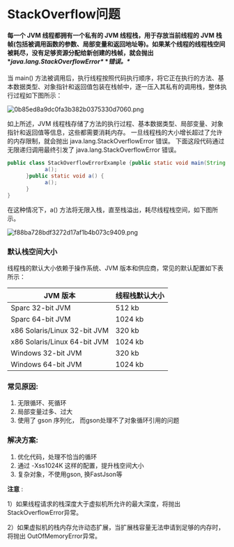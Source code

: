 # StackOverflow问题



#### **每一个 JVM 线程都拥有一个私有的 JVM 线程栈，用于存放当前线程的 JVM 栈帧(包括被调用函数的参数、局部变量和返回地址等)。如果某个线程的线程栈空间被耗尽，没有足够资源分配给新创建的栈帧，就会抛出 \**java.lang.StackOverflowError\** \**错误。\****



当 main()  方法被调用后，执行线程按照代码执行顺序，将它正在执行的方法、基本数据类型、对象指针和返回值包装在栈帧中，逐一压入其私有的调用栈，整体执行过程如下图所示：

![0b85ed8a9dc0fa3b382b0375330d7060.png](https://img-blog.csdnimg.cn/img_convert/0b85ed8a9dc0fa3b382b0375330d7060.png)

如上所述，JVM 线程栈存储了方法的执行过程、基本数据类型、局部变量、对象指针和返回值等信息，这些都需要消耗内存。 一旦线程栈的大小增长超过了允许的内存限制，就会抛出 java.lang.StackOverflowError 错误。 下面这段代码通过无限递归调用最终引发了 java.lang.StackOverflowError 错误。

```java
public class StackOverflowErrorExample {public static void main(String args[]) {
            a();
      }public static void a() {
            a();
      }
}
```

在这种情况下，a() 方法将无限入栈，直至栈溢出，耗尽线程栈空间，如下图所示。

![f88ba728bdf3272d17af1b4b073c9409.png](https://img-blog.csdnimg.cn/img_convert/f88ba728bdf3272d17af1b4b073c9409.png)


### 默认栈空间大小

线程栈的默认大小依赖于操作系统、JVM 版本和供应商，常见的默认配置如下表所示：

| JVM 版本                     | 线程栈默认大小<br/> |
| ---------------------------- | ------------------- |
| Sparc 32-bit JVM             | 512 kb<br/>         |
| Sparc 64-bit JVM             | 1024 kb<br/>        |
| x86 Solaris/Linux 32-bit JVM | 320 kb<br/>         |
| x86 Solaris/Linux 64-bit JVM | 1024 kb<br/>        |
| Windows 32-bit JVM           | 320 kb<br/>         |
| Windows 64-bit JVM           | 1024 kb             |






### 常见原因: 

1. 无限循环、死循环
2. 局部变量过多、过大
3. 使用了 gson 序列化， 而gson处理不了对象循环引用的问题



### 解决方案: 

1. 优化代码，处理不恰当的循环
2. 通过 -Xss1024K  这样的配置，提升栈空间大小
3. 复杂对象，不使用gson, 换FastJson等 



**注意** : 

1）如果线程请求的栈深度大于虚拟机所允许的最大深度，将抛出StackOverflowError异常。 

2）如果虚拟机的栈内存允许动态扩展，当扩展栈容量无法申请到足够的内存时，将抛出 OutOfMemoryError异常。